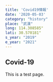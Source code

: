 ```yaml
---
title: 'Covid19情報'
date: '2020-05-03'
category: "history"
place: "武漢"
long: 114.308585"
lati: 30.570181"
s_year: "2019"
e_year: "2021"
---
```


## Covid-19

This is a test page.